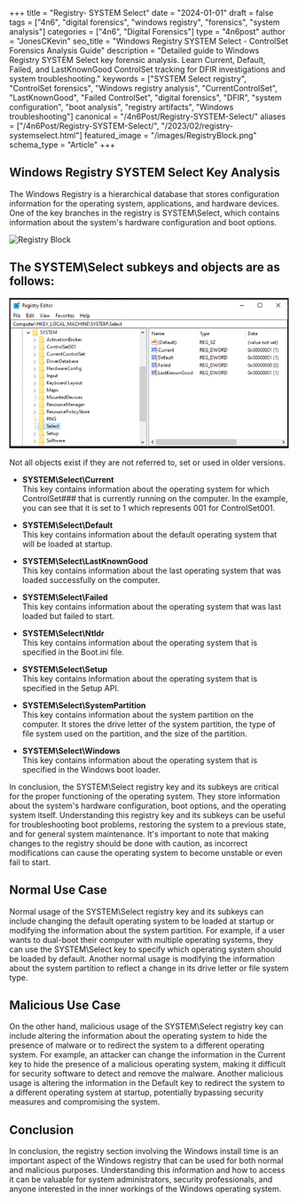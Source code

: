 +++
title = "Registry- SYSTEM Select"
date = "2024-01-01"
draft = false
tags = ["4n6", "digital forensics", "windows registry", "forensics", "system analysis"]
categories = ["4n6", "Digital Forensics"]
type = "4n6post"
author = "JonesCKevin"
seo_title = "Windows Registry SYSTEM Select - ControlSet Forensics Analysis Guide"
description = "Detailed guide to Windows Registry SYSTEM Select key forensic analysis. Learn Current, Default, Failed, and LastKnownGood ControlSet tracking for DFIR investigations and system troubleshooting."
keywords = ["SYSTEM Select registry", "ControlSet forensics", "Windows registry analysis", "CurrentControlSet", "LastKnownGood", "Failed ControlSet", "digital forensics", "DFIR", "system configuration", "boot analysis", "registry artifacts", "Windows troubleshooting"]
canonical = "/4n6Post/Registry-SYSTEM-Select/"
aliases = ["/4n6Post/Registry-SYSTEM-Select/", "/2023/02/registry-systemselect.html"]
featured_image = "/images/RegistryBlock.png"
schema_type = "Article"
+++

## Windows Registry SYSTEM Select Key Analysis

The Windows Registry is a hierarchical database that stores configuration information for the operating system, applications, and hardware devices. One of the key branches in the registry is SYSTEM\Select, which contains information about the system's hardware configuration and boot options.

![Registry Block](/images/RegistryBlock.png)

## The **SYSTEM\Select** subkeys and objects are as follows:

![Select Registry](../Registry-SYSTEM-Select/images/Select-Reg1.PNG)

Not all objects exist if they are not referred to, set or used in older versions.

- **SYSTEM\Select\Current**  
    This key contains information about the operating system for which ControlSet### that is currently running on the computer. In the example, you can see that it is set to 1 which represents 001 for ControlSet001.

- **SYSTEM\Select\Default**  
    This key contains information about the default operating system that will be loaded at startup.

- **SYSTEM\Select\LastKnownGood**  
    This key contains information about the last operating system that was loaded successfully on the computer.

- **SYSTEM\Select\Failed**  
    This key contains information about the operating system that was last loaded but failed to start.

- **SYSTEM\Select\Ntldr**  
    This key contains information about the operating system that is specified in the Boot.ini file.

- **SYSTEM\Select\Setup**  
    This key contains information about the operating system that is specified in the Setup API.

- **SYSTEM\Select\SystemPartition**  
    This key contains information about the system partition on the computer. It stores the drive letter of the system partition, the type of file system used on the partition, and the size of the partition.

- **SYSTEM\Select\Windows**  
    This key contains information about the operating system that is specified in the Windows boot loader.

In conclusion, the SYSTEM\Select registry key and its subkeys are critical for the proper functioning of the operating system. They store information about the system's hardware configuration, boot options, and the operating system itself. Understanding this registry key and its subkeys can be useful for troubleshooting boot problems, restoring the system to a previous state, and for general system maintenance. It's important to note that making changes to the registry should be done with caution, as incorrect modifications can cause the operating system to become unstable or even fail to start.

## Normal Use Case

Normal usage of the SYSTEM\Select registry key and its subkeys can include changing the default operating system to be loaded at startup or modifying the information about the system partition. For example, if a user wants to dual-boot their computer with multiple operating systems, they can use the SYSTEM\Select key to specify which operating system should be loaded by default. Another normal usage is modifying the information about the system partition to reflect a change in its drive letter or file system type.

## Malicious Use Case

On the other hand, malicious usage of the SYSTEM\Select registry key can include altering the information about the operating system to hide the presence of malware or to redirect the system to a different operating system. For example, an attacker can change the information in the Current key to hide the presence of a malicious operating system, making it difficult for security software to detect and remove the malware. Another malicious usage is altering the information in the Default key to redirect the system to a different operating system at startup, potentially bypassing security measures and compromising the system.

## Conclusion

In conclusion, the registry section involving the Windows install time is an important aspect of the Windows registry that can be used for both normal and malicious purposes. Understanding this information and how to access it can be valuable for system administrators, security professionals, and anyone interested in the inner workings of the Windows operating system.

